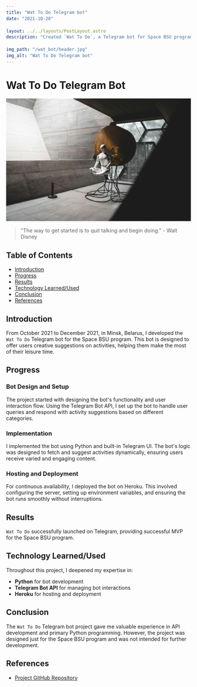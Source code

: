 ```yaml
---
title: "Wat To Do Telegram bot"
date: "2021-10-20"

layout: ../../layouts/PostLayout.astro
description: "Created `Wat To Do`, a Telegram bot for Space BSU program, offering users suggestions on activities."

img_path: "/wat_bot/header.jpg"
img_alt: "Wat To Do Telegram bot"
---
```


# Wat To Do Telegram Bot

![Header Image](/public/wat_bot/bot.jpg)

> "The way to get started is to quit talking and begin doing." - Walt Disney

## Table of Contents
- [Introduction](#introduction)
- [Progress](#progress)
- [Results](#results)
- [Technology Learned/Used](#technology-learnedused)
- [Conclusion](#conclusion)
- [References](#references)

## Introduction
From October 2021 to December 2021, in Minsk, Belarus, I developed the `Wat To Do` Telegram bot for the Space BSU program. This bot is designed to offer users creative suggestions on activities, helping them make the most of their leisure time.

## Progress
### Bot Design and Setup
The project started with designing the bot's functionality and user interaction flow. Using the Telegram Bot API, I set up the bot to handle user queries and respond with activity suggestions based on different categories.

### Implementation
I implemented the bot using Python and built-in Telegram UI. The bot's logic was designed to fetch and suggest activities dynamically, ensuring users receive varied and engaging content.

### Hosting and Deployment
For continuous availability, I deployed the bot on Heroku. This involved configuring the server, setting up environment variables, and ensuring the bot runs smoothly without interruptions.

## Results
`Wat To Do` successfully launched on Telegram, providing successful MVP for the Space BSU program.

## Technology Learned/Used
Throughout this project, I deepened my expertise in:
- **Python** for bot development
- **Telegram Bot API** for managing bot interactions
- **Heroku** for hosting and deployment

## Conclusion
The `Wat To Do` Telegram bot project gave me valuable experience in API development and primary Python programming. However, the project was designed just for the Space BSU program and was not intended for further development.

## References
- [Project GitHub Repository](https://github.com/gromdimon/telegram_what_bot)
